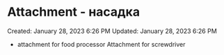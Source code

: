 # Attachment - насадка

Created: January 28, 2023 6:26 PM
Updated: January 28, 2023 6:26 PM

- attachment for food processor Attachment for screwdriver